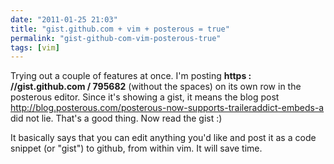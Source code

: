 ```yaml
---
date: "2011-01-25 21:03"
title: "gist.github.com + vim + posterous = true"
permalink: "gist-github-com-vim-posterous-true"
tags: [vim]
---
```


Trying out a couple of features at once. I'm posting <strong>https : //gist.github.com / 795682</strong> (without the spaces) on its own row in the posterous editor. Since it's showing a gist, it means the blog post http://blog.posterous.com/posterous-now-supports-traileraddict-embeds-a did not lie. That's a good thing. Now read the gist :)
<script src="https://gist.github.com/795682.js?file=gist_vim.sh"></script>
It basically says that you can edit anything you'd like and post it as a code snippet (or "gist") to github, from within vim. It will save time.

